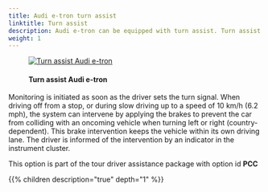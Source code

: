 ```yaml
---
title: Audi e-tron turn assist
linktitle: Turn assist
description: Audi e-tron can be equipped with turn assist. Turn assist monitors the road lane with oncoming traffic by means of radar sensors, the front camera and, in certain models, a laser scanner.
weight: 1
---
```


<!-- markdownlint-disable MD033 -->
<figure>
    <a href="https://media.electrichasgoneaudi.net/multimedia/models/e-tron/technology/drivingassistance/turnassist/turnassist.jpg">
        <img src="https://media.electrichasgoneaudi.net/multimedia/models/e-tron/technology/drivingassistance/turnassist/turnassists.jpg"
        alt="Turn assist Audi e-tron" title="Turn assist Audi e-tron">
    </a>
    <figcaption><h4>Turn assist Audi e-tron</h4></figcaption>
</figure>

Monitoring is initiated as soon as the driver sets the turn signal. When driving off from a stop, or during slow driving up to a speed of 10 km/h (6.2 mph), the system can intervene by applying the brakes to prevent the car from colliding with an oncoming vehicle when turning left or right (country-dependent). This brake intervention keeps the vehicle within its own driving lane. The driver is informed of the intervention by an indicator in the instrument cluster.

This option is part of the tour driver assistance package with option id **PCC**

{{% children description="true" depth="1" %}}
